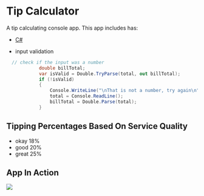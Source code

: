 # Tip Calculator

A tip calculating console app.  This app includes has:

- [C#](https://docs.microsoft.com/en-us/dotnet/csharp/)

- input validation
```C#
  // check if the input was a number
            double billTotal;
            var isValid = Double.TryParse(total, out billTotal);
            if (!isValid)
            {
                Console.WriteLine("\nThat is not a number, try again\n");
                total = Console.ReadLine();
                billTotal = Double.Parse(total);
            }
```

## Tipping Percentages Based On Service Quality

- okay 18%
- good 20%
- great 25%

## App In Action
![](http://g.recordit.co/QsumuWnRLd.gif)
